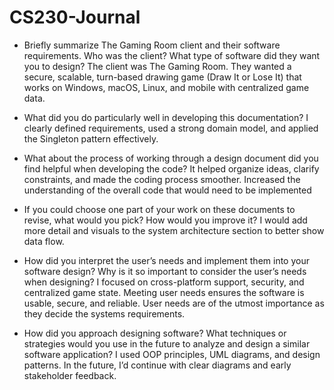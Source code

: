 # CS230-Journal
- Briefly summarize The Gaming Room client and their software requirements. Who was the client? What type of software did they want you to design?
  The client was The Gaming Room. They wanted a secure, scalable, turn-based drawing game (Draw It or Lose It) that works on Windows, macOS, Linux, and mobile with centralized game data.

- What did you do particularly well in developing this documentation?
  I clearly defined requirements, used a strong domain model, and applied the Singleton pattern effectively.
  
- What about the process of working through a design document did you find helpful when developing the code?
  It helped organize ideas, clarify constraints, and made the coding process smoother. Increased the understanding of the overall code that would need to be implemented

- If you could choose one part of your work on these documents to revise, what would you pick? How would you improve it?
  I would add more detail and visuals to the system architecture section to better show data flow.
  
- How did you interpret the user’s needs and implement them into your software design? Why is it so important to consider the user’s needs when designing?
  I focused on cross-platform support, security, and centralized game state. Meeting user needs ensures the software is usable, secure, and reliable.
  User needs are of the utmost importance as they decide the systems requirements.

- How did you approach designing software? What techniques or strategies would you use in the future to analyze and design a similar software application?
  I used OOP principles, UML diagrams, and design patterns. In the future, I’d continue with clear diagrams and early stakeholder feedback.
